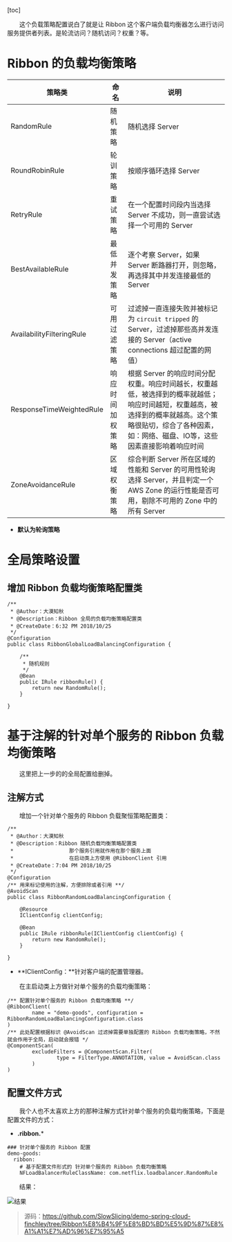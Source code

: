 [toc]

　　这个负载策略配置说白了就是让 Ribbon 这个客户端负载均衡器怎么进行访问服务提供者列表。是轮流访问？随机访问？权重？等。

# Ribbon 的负载均衡策略

| 策略类 | 命名 | 说明 |
| --- | --- | --- |
| RandomRule | 随机策略 | 随机选择 Server |
| RoundRobinRule | 轮训策略 | 按顺序循环选择 Server |
| RetryRule | 重试策略 | 在一个配置时问段内当选择 Server 不成功，则一直尝试选择一个可用的 Server |
| BestAvailableRule | 最低并发策略 | 逐个考察 Server，如果 Server 断路器打开，则忽略，再选择其中并发连接最低的 Server |
| AvailabilityFilteringRule | 可用过滤策略 | 过滤掉一直连接失败并被标记为 `circuit tripped` 的 Server，过滤掉那些高并发连接的 Server（active connections 超过配置的网值） |
| ResponseTimeWeightedRule | 响应时间加权策略 | 根据 Server 的响应时间分配权重。响应时间越长，权重越低，被选择到的概率就越低；响应时间越短，权重越高，被选择到的概率就越高。这个策略很贴切，综合了各种因素，如：网络、磁盘、IO等，这些因素直接影响着响应时间 |
| ZoneAvoidanceRule | 区域权衡策略 | 综合判断 Server 所在区域的性能和 Server 的可用性轮询选择 Server，并且判定一个 AWS Zone 的运行性能是否可用，剔除不可用的 Zone 中的所有 Server |

* **默认为轮询策略**

# 全局策略设置

## 增加 Ribbon 负载均衡策略配置类

```
/**
 * @Author：大漠知秋
 * @Description：Ribbon 全局的负载均衡策略配置类
 * @CreateDate：6:32 PM 2018/10/25
 */
@Configuration
public class RibbonGlobalLoadBalancingConfiguration {

    /**
     * 随机规则
     */
    @Bean
    public IRule ribbonRule() {
        return new RandomRule();
    }

}
```

# 基于注解的针对单个服务的 Ribbon 负载均衡策略

　　这里把上一步的的全局配置给删掉。

## 注解方式

　　增加一个针对单个服务的 Ribbon 负载聚恒策略配置类：

```
/**
 * @Author：大漠知秋
 * @Description：Ribbon 随机负载均衡策略配置类
 *                  那个服务引用就作用在那个服务上面
 *                  在启动类上方使用 @RibbonClient 引用
 * @CreateDate：7:04 PM 2018/10/25
 */
@Configuration
/** 用来标记使用的注解，方便排除或者引用 **/
@AvoidScan
public class RibbonRandomLoadBalancingConfiguration {

    @Resource
    IClientConfig clientConfig;

    @Bean
    public IRule ribbonRule(IClientConfig clientConfig) {
        return new RandomRule();
    }

}
```

* **IClientConfig：**针对客户端的配置管理器。

　　在主启动类上方做针对单个服务的负载均衡策略：

```
/** 配置针对单个服务的 Ribbon 负载均衡策略 **/
@RibbonClient(
        name = "demo-goods", configuration = RibbonRandomLoadBalancingConfiguration.class
)
/** 此处配置根据标识 @AvoidScan 过滤掉需要单独配置的 Ribbon 负载均衡策略，不然就会作用于全局，启动就会报错 */
@ComponentScan(
        excludeFilters = @ComponentScan.Filter(
                type = FilterType.ANNOTATION, value = AvoidScan.class
        )
)
```

## 配置文件方式

　　我个人也不太喜欢上方的那种注解方式针对单个服务的负载均衡策略，下面是配置文件的方式：

* **<client name>.ribbon.***

```
### 针对单个服务的 Ribbon 配置
demo-goods:
  ribbon:
    # 基于配置文件形式的 针对单个服务的 Ribbon 负载均衡策略
    NFLoadBalancerRuleClassName: com.netflix.loadbalancer.RandomRule
```

　　结果：

![结果](http://img.lynchj.com/2c93b92db74b4120a28e9776ac85b963.gif)

> 源码：https://github.com/SlowSlicing/demo-spring-cloud-finchley/tree/Ribbon%E8%B4%9F%E8%BD%BD%E5%9D%87%E8%A1%A1%E7%AD%96%E7%95%A5
